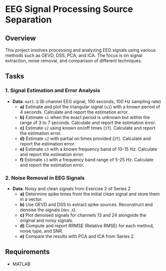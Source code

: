 # EEG Signal Processing Source Separation

## Overview

This project involves processing and analyzing EEG signals using various methods such as GEVD, DSS, PCA, and ICA. The focus is on signal extraction, noise removal, and comparison of different techniques.

## Tasks

### 1. Signal Estimation and Error Analysis

- **Data**: `mat1.Q` (8-channel EEG signal, 100 seconds, 100 Hz sampling rate)
  - **a)** Estimate and plot the triangular signal (`s1`) with a known period of 4 seconds. Calculate and report the estimation error.
  - **b)** Estimate `s1` when the exact period is unknown but within the range of 3 to 7 seconds. Calculate and report the estimation error.
  - **c)** Estimate `s2` using known on/off times (`1T`). Calculate and report the estimation error.
  - **d)** Estimate `s2` with partial on times provided (`2T`). Calculate and report the estimation error.
  - **e)** Estimate `s3` with a known frequency band of 10-15 Hz. Calculate and report the estimation error.
  - **f)** Estimate `s3` with a frequency band range of 5-25 Hz. Calculate and report the estimation error.

### 2. Noise Removal in EEG Signals

- **Data**: Noisy and clean signals from Exercise 2 of Series 2
  - **a)** Determine spike times from the initial clean signal and store them in a vector.
  - **b)** Use GEVD and DSS to extract spike sources. Reconstruct and denoise the signals (`den_X`).
  - **c)** Plot denoised signals for channels 13 and 24 alongside the original and noisy signals.
  - **d)** Compute and report RRMSE (Relative RMSE) for each method, noise type, and SNR.
  - **e)** Compare the results with PCA and ICA from Series 2.

## Requirements

- MATLAB


